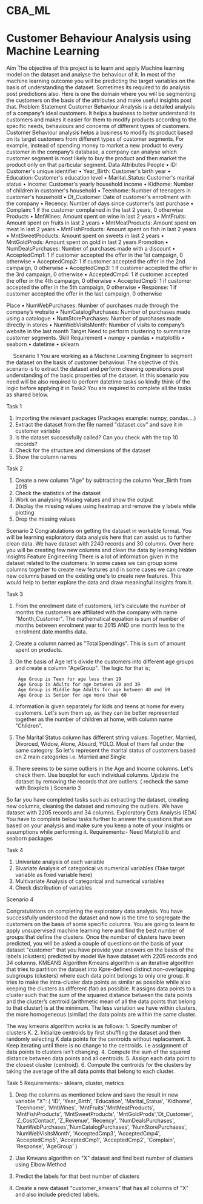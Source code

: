 # CBA_ML
# Customer Behaviour Analysis using Machine Learning
Aim
The objective of this project is to learn and apply Machine learning model on the dataset and analyse the behaviour of it.
In most of the machine learning outcome you will be predicting the target variables on the basis of understanding the dataset. Sometimes its required to do analysis post predictions also.
Here is one the domain where you will be segmenting the customers on the basis of the attributes and make useful insights post that.
Problem Statement
Customer Behaviour Analysis is a detailed analysis of a company’s ideal customers. It helps a business to better understand its customers and makes it easier for them to modify products according to the specific needs, behaviours and concerns of different types of customers. 
Customer Behaviour analysis helps a business to modify its product based on its target customers from different types of customer segments. For example, instead of spending money to market a new product to every customer in the company’s database, a company can analyse which customer segment is most likely to buy the product and then market the product only on that particular segment.
Data Attributes
People
•	ID: Customer's unique identifier
•	Year_Birth: Customer's birth year
•	Education: Customer's education level
•	Marital_Status: Customer's marital status
•	Income: Customer's yearly household income
•	Kidhome: Number of children in customer's household
•	Teenhome: Number of teenagers in customer's household
•	Dt_Customer: Date of customer's enrollment with the company
•	Recency: Number of days since customer's last purchase
•	Complain: 1 if the customer complained in the last 2 years, 0 otherwise
Products
•	MntWines: Amount spent on wine in last 2 years
•	MntFruits: Amount spent on fruits in last 2 years
•	MntMeatProducts: Amount spent on meat in last 2 years
•	MntFishProducts: Amount spent on fish in last 2 years
•	MntSweetProducts: Amount spent on sweets in last 2 years
•	MntGoldProds: Amount spent on gold in last 2 years
Promotion
•	NumDealsPurchases: Number of purchases made with a discount
•	AcceptedCmp1: 1 if customer accepted the offer in the 1st campaign, 0 otherwise
•	AcceptedCmp2: 1 if customer accepted the offer in the 2nd campaign, 0 otherwise
•	AcceptedCmp3: 1 if customer accepted the offer in the 3rd campaign, 0 otherwise
•	AcceptedCmp4: 1 if customer accepted the offer in the 4th campaign, 0 otherwise
•	AcceptedCmp5: 1 if customer accepted the offer in the 5th campaign, 0 otherwise
•	Response: 1 if customer accepted the offer in the last campaign, 0 otherwise

Place
•	NumWebPurchases: Number of purchases made through the company’s website
•	NumCatalogPurchases: Number of purchases made using a catalogue
•	NumStorePurchases: Number of purchases made directly in stores
•	NumWebVisitsMonth: Number of visits to company’s website in the last month
Target
Need to perform clustering to summarize customer segments.
Skill Requirement
•	numpy 
•	pandas 
•	matplotlib
•	seaborn 
•	datetime
•	sklearn 





		


 
Scenario 1
You are working as a Machine Learning Engineer to segment the dataset on the basis of customer behaviour.
The objective of this scenario is to extract the dataset and perform cleaning operations post understanding of the basic properties of the dataset.
In this scenario you need will be also required to perform datetime tasks so kindly think of the logic before applying it in Task2
You are required to complete all the tasks as shared below.

Task 1
1. Importing the relevant packages (Packages example: numpy, pandas....)
2. Extract the dataset from the file named "dataset.csv" and save it in customer variable
3. Is the dataset successfully called? Can you check with the top 10 records?
4. Check for the structure and dimensions of the dataset
5. Show the column names


Task 2
1. Create a new column "Age" by subtracting the column Year_Birth from 2015
2. Check the statistics of the dataset
3. Work on analysing Missing values and show the output
4. Display the missing values using heatmap and remove the y labels while plotting
5. Drop the missing values

Scenario 2
Congratulations on getting the dataset in workable format. You will be learning exploratory data analysis here that can assist us to further clean data. 
We have dataset with 2240 records and 30 columns.
Over here you will be creating few new columns and clean the data by learning hidden insights
Feature Engineering 
There is a lot of information given in the dataset related to the customers. In some cases we can group some columns together to create new features and in some cases we can create new columns based on the existing one's to create new features. This would help to better explore the data and draw meaningful insights from it.

Task 3

1. From the enrolment date of customers, let's calculate the number of months the customers are affiliated with the company with name "Month_Customer". The mathematical equation is sum of number of months between enrolment year to 2015 AND one month less to the enrolment date months data.
2. Create a column named as "TotalSpendings". This is sum of amount spent on products.
3. On the basis of Age let's divide the customers into different age groups and create a column "AgeGroup". The logic for that is;
        
        Age Group is Teen for age less than 19
        Age Group is Adults for age between 20 and 39
        Age Group is Middle Age Adults for age between 40 and 59
        Age Group is Senior for age more than 60
       
4. Information is given separately for kids and teens at home for every customers. Let's sum them up, as they can be better represented together as the number of children at home, with column name "Children". 
5. The Marital Status column has different string values: Together, Married, Divorced, Widow, Alone, Absurd, YOLO. Most of them fall under the same category. So let's represent the marital status of customers based on 2 main categories i.e. Married and Single
6. There seems to be some outliers in the Age and Income columns. Let's check them. Use boxplot for each individual columns. Update the dataset by removing the records that are outliers. 
( recheck the same with Boxplots )
Scenario 3

So far you have completed tasks such as extracting the dataset, creating new columns, cleaning the dataset and removing the outliers. 
We have dataset with 2205 records and 34 columns.
Exploratory Data Analysis (EDA)
You have to complete below tasks further to answer the questions that are based on your analysis and make sure you keep a note of your insights or assumptions while performing it.
Requirements:- Need Matplotlib and seaborn packages

  Task 4
1.	Univariate analysis of each variable
2.	Bivariate Analysis of categorical vs numerical variables (Take target variable as fixed variable here)
3.	Multivariate Analysis of categorical and numerical variables
4.	Check distribution of variables

Scenario 4

Congratulations on completing the exploratory data analysis. You have successfully understood the dataset and now is the time to segregate the customers on the basis of some specific columns.
You are going to learn to apply unsupervised machine learning here and find the best number of groups that define the clusters.
Once the number of clusters have been predicted, you will be asked a couple of questions on the basis of your dataset "customer" that you have provide your answers on the basis of the labels (clusters) predicted by model
We have dataset with 2205 records and 34 columns.
KMEANS Algorithm
Kmeans algorithm is an iterative algorithm that tries to partition the dataset into Kpre-defined distinct non-overlapping subgroups (clusters) where each data point belongs to only one group. It tries to make the intra-cluster data points as similar as possible while also keeping the clusters as different (far) as possible. It assigns data points to a cluster such that the sum of the squared distance between the data points and the cluster’s centroid (arithmetic mean of all the data points that belong to that cluster) is at the minimum. The less variation we have within clusters, the more homogeneous (similar) the data points are within the same cluster.

The way kmeans algorithm works is as follows:
    1. Specify number of clusters K.
    2. Initialize centroids by first shuffling the dataset and then randomly selecting K data points for the centroids without replacement.
    3. Keep iterating until there is no change to the centroids. i.e assignment of data points to clusters isn’t changing.
    4. Compute the sum of the squared distance between data points and all centroids.
    5. Assign each data point to the closest cluster (centroid).
    6. Compute the centroids for the clusters by taking the average of the all data points that belong to each cluster.

Task 5
Requirements:- sklearn, cluster, metrics 
1. Drop the columns as mentioned below and save the result in new variable "X": 
    ( 'ID', 'Year_Birth', 'Education', 'Marital_Status', 'Kidhome', 'Teenhome', 'MntWines', 'MntFruits','MntMeatProducts', 'MntFishProducts', 'MntSweetProducts', 'MntGoldProds','Dt_Customer', 'Z_CostContact', 'Z_Revenue', 'Recency', 'NumDealsPurchases', 'NumWebPurchases','NumCatalogPurchases', 'NumStorePurchases', 'NumWebVisitsMonth', 'AcceptedCmp3', 'AcceptedCmp4', 'AcceptedCmp5', 'AcceptedCmp1', 'AcceptedCmp2', 'Complain',  'Response', 'AgeGroup' )

2. Use Kmeans algorithm on "X" dataset and find best number of clusters using Elbow Method
3. Predict the labels for that best number of clusters
4. Create a new dataset "customer_kmeans" that has all columns of "X" and also include predicted labels.
